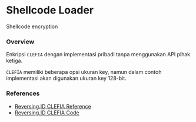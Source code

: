 # Shellcode Loader 

Shellcode encryption

### Overview

Enkripsi `CLEFIA` dengan implementasi pribadi tanpa menggunakan API pihak ketiga.

`CLEFIA` memiliki beberapa opsi ukuran key, namun dalam contoh implementasi akan digunakan ukuran key 128-bit.

### References

- [Reversing.ID CLEFIA Reference](https://github.com/ReversingID/Crypto-Reference/blob/master/References/Modern/Block-Cipher/CLEFIA)
- [Reversing.ID CLEFIA Code](https://github.com/ReversingID/Crypto-Reference/blob/master/Codes/Cipher/Block/CLEFIA/CLEFIA.c)